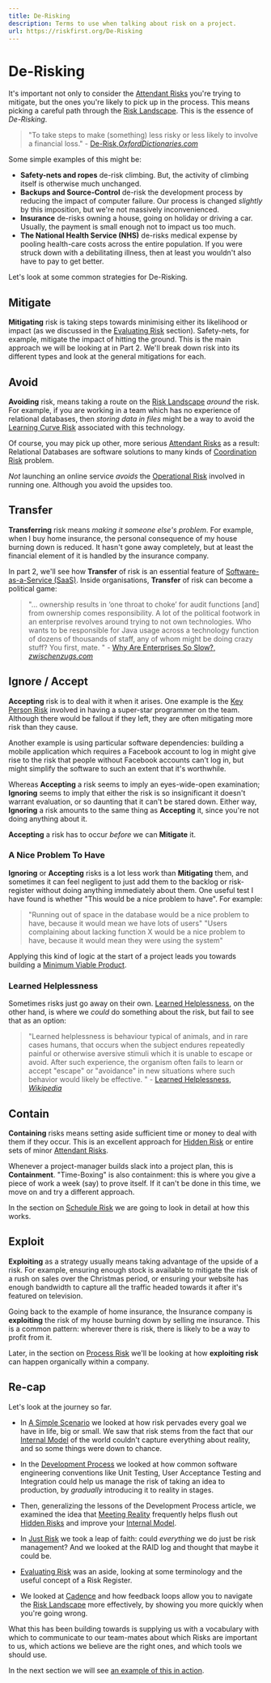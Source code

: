```yaml
---
title: De-Risking
description: Terms to use when talking about risk on a project.
url: https://riskfirst.org/De-Risking
---
```


# De-Risking

It's important not only to consider the [Attendant Risks](Glossary.md#attendant-risk) you're trying to mitigate, but the ones you're likely to pick up in the process.  This means picking a careful path through the [Risk Landscape](Glossary.md#risk-landscape).  This is the essence of _De-Risking_. 

> "To take steps to make (something) less risky or less likely to involve a financial loss." - [De-Risk,_OxfordDictionaries.com_](https://en.oxforddictionaries.com/definition/de-risk)

Some simple examples of this might be:

- **Safety-nets and ropes** de-risk climbing.  But, the activity of climbing itself is otherwise much unchanged.
- **Backups and Source-Control** de-risk the development process by reducing the impact of computer failure.  Our process is changed _slightly_ by this imposition, but we're not massively inconvenienced.
- **Insurance** de-risks owning a house, going on holiday or driving a car.  Usually, the payment is small enough not to impact us too much.
- **The National Health Service (NHS)** de-risks medical expense by pooling health-care costs across the entire population.  If you were struck down with a debilitating illness, then at least you wouldn't also have to pay to get better. 

Let's look at some common strategies for De-Risking.

## Mitigate

**Mitigating** risk is taking steps towards minimising either its likelihood or impact (as we discussed in the [Evaluating Risk](Evaluating-Risk.md) section).  Safety-nets, for example, mitigate the impact of hitting the ground.  This is the main approach we will be looking at in Part 2.   We'll break down risk into its different types and look at the general mitigations for each.  

## Avoid

**Avoiding** risk, means taking a route on the [Risk Landscape](Glossary.md#risk-landscape) _around_ the risk.  For example, if you are working in a team which has no experience of relational databases, then _storing data in files_ might be a way to avoid the [Learning Curve Risk](Communication-Risk.md#learning-curve-risk) associated with this technology.  

Of course, you may pick up other, more serious [Attendant Risks](Glossary.md#attendant-risk) as a result: Relational Databases are software solutions to many kinds of [Coordination Risk](Coordination-Risk.md) problem.

_Not_ launching an online service _avoids_ the [Operational Risk](Operational-Risk.md) involved in running one.  Although you avoid the upsides too.

## Transfer

**Transferring** risk means _making it someone else's problem_.  For example, when I buy home insurance, the personal consequence of my house burning down is reduced.  It hasn't gone away completely, but at least the financial element of it is handled by the insurance company.

In part 2, we'll see how **Transfer** of risk is an essential feature of [Software-as-a-Service (SaaS)](Software-Dependency-Risk.md).  Inside organisations, **Transfer** of risk can become a political game:

> "... ownership results in ‘one throat to choke’ for audit functions [and] from ownership comes responsibility. A lot of the political footwork in an enterprise revolves around trying to not own technologies. Who wants to be responsible for Java usage across a technology function of dozens of thousands of staff, any of whom might be doing crazy stuff? You first, mate. " - [Why Are Enterprises So Slow?, _zwischenzugs.com_](https://zwischenzugs.com/2018/10/02/why-are-enterprises-so-slow/)

## Ignore / Accept

**Accepting** risk is to deal with it when it arises.   One example is the [Key Person Risk](Scarcity-Risk.md#staff-risk) involved in having a super-star programmer on the team.  Although there would be fallout if they left, they are often mitigating more risk than they cause.  

Another example is using particular software dependencies:   building a mobile application which requires a Facebook account to log in might give rise to the risk that people without Facebook accounts can't log in, but might simplify the software to such an extent that it's worthwhile.

Whereas **Accepting** a risk seems to imply an eyes-wide-open examination; **Ignoring** seems to imply that either the risk is so insignificant it doesn't warrant evaluation, or so daunting that it can't be stared down.  Either way, **Ignoring** a risk amounts to the same thing as **Accepting** it, since you're not doing anything about it. 

**Accepting** a risk has to occur _before_ we can **Mitigate** it.  

### A Nice Problem To Have

**Ignoring** or **Accepting** risks is a lot less work than **Mitigating** them, and sometimes it can feel negligent to just add them to the backlog or risk-register without doing anything immediately about them.  One useful test I have found is whether "This would be a nice problem to have".  For example:

> "Running out of space in the database would be a nice problem to have, because it would mean we have lots of users"
> "Users complaining about lacking function X would be a nice problem to have, because it would mean they were using the system"

Applying this kind of logic at the start of a project leads you towards building a [Minimum Viable Product](https://en.wikipedia.org/wiki/Minimum_viable_product).

### Learned Helplessness

Sometimes risks just go away on their own.  [Learned Helplessness](https://en.wikipedia.org/wiki/Learned_helplessness), on the other hand, is where we _could_ do something about the risk, but fail to see that as an option:

> "Learned helplessness is behaviour typical of animals, and in rare cases humans, that occurs when the subject endures repeatedly painful or otherwise aversive stimuli which it is unable to escape or avoid. After such experience, the organism often fails to learn or accept "escape" or "avoidance" in new situations where such behavior would likely be effective. " - [Learned Helplessness, _Wikipedia_](https://en.wikipedia.org/wiki/Learned_helplessness)

## Contain

**Containing** risks means setting aside sufficient time or money to deal with them if they occur.  This is an excellent approach for [Hidden Risk](Glossary.md#hidden-risk) or entire sets of minor [Attendant Risks](Glossary.md#attendant-risk).  

Whenever a project-manager builds slack into a project plan, this is **Containment**.   "Time-Boxing" is also containment: this is where you give a piece of work a week (say) to prove itself.  If it can't be done in this time, we move on and try a different approach.

In the section on [Schedule Risk](Scarcity-Risk.md#schedule-risk) we are going to look in detail at how this works. 

## Exploit

**Exploiting** as a strategy usually means taking advantage of the upside of a risk.   For example, ensuring enough stock is available to mitigate the risk of a rush on sales over the Christmas period, or ensuring your website has enough bandwidth to capture all the traffic headed towards it after it's featured on television.  

Going back to the example of home insurance, the Insurance company is **exploiting** the risk of my house burning down by selling me insurance.  This is a common pattern:  wherever there is risk, there is likely to be a way to profit from it.  

Later, in the section on [Process Risk](Process-Risk.md) we'll be looking at how **exploiting risk** can happen organically within a company. 

## Re-cap

Let's look at the journey so far.

 - In [A Simple Scenario](A-Simple-Scenario.md) we looked at how risk pervades every goal we have in life, big or small.  We saw that risk stems from the fact that our [Internal Model](Glossary.md#Internal-Model) of the world couldn't capture everything about reality, and so some things were down to chance.  
 
 - In the [Development Process](Development-Process.md) we looked at how common software engineering conventions like Unit Testing, User Acceptance Testing and Integration could help us manage the risk of taking an idea to production, by _gradually_ introducing it to reality in stages.

 - Then, generalizing the lessons of the Development Process article, we examined the idea that [Meeting Reality](Meeting-Reality.md) frequently helps flush out [Hidden Risks](Glossary.md#hidden-risk) and improve your [Internal Model](Glossary.md#Internal-Model).
 
 - In [Just Risk](Just-Risk.md) we took a leap of faith: could _everything_ we do just be risk management?  And we looked at the RAID log and thought that maybe it could be.   
 
 - [Evaluating Risk](Evaluating-Risk.md) was an aside, looking at some terminology and the useful concept of a Risk Register.
 
 - We looked at [Cadence](Cadence.md) and how feedback loops allow you to navigate the [Risk Landscape](Glossary.md#risk-landscape) more effectively, by showing you more quickly when you're going wrong.
 
What this has been building towards is supplying us with a vocabulary with which to communicate to our team-mates about which Risks are important to us, which actions we believe are the right ones, and which tools we should use.

In the next section we will see [an example of this in action](A-Conversation.md).


